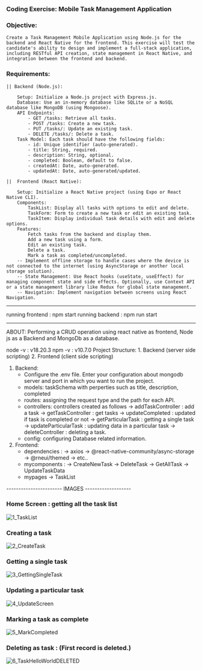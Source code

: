 ### Coding Exercise: Mobile Task Management Application

### Objective:

    Create a Task Management Mobile Application using Node.js for the backend and React Native for the frontend. This exercise will test the candidate's ability to design and implement a full-stack application, including RESTful API creation, state management in React Native, and integration between the frontend and backend.

### Requirements:

    || Backend (Node.js):

        Setup: Initialize a Node.js project with Express.js.
        Database: Use an in-memory database like SQLite or a NoSQL database like MongoDB (using Mongoose).
        API Endpoints:
            - GET /tasks: Retrieve all tasks.
            - POST /tasks: Create a new task.
            - PUT /tasks/: Update an existing task.
            - DELETE /tasks/: Delete a task.
        Task Model: Each task should have the following fields:
            - id: Unique identifier (auto-generated).
            - title: String, required.
            - description: String, optional.
            - completed: Boolean, default to false.
            - createdAt: Date, auto-generated.
            - updatedAt: Date, auto-generated/updated.

    ||  Frontend (React Native):

        Setup: Initialize a React Native project (using Expo or React Native CLI).
        Components:
            TaskList: Display all tasks with options to edit and delete.
            TaskForm: Form to create a new task or edit an existing task.
            TaskItem: Display individual task details with edit and delete options.
        Features:
            Fetch tasks from the backend and display them.
            Add a new task using a form.
            Edit an existing task.
            Delete a task.
            Mark a task as completed/uncompleted.
        -- Implement offline storage to handle cases where the device is not connected to the internet (using AsyncStorage or another local storage solution).
        -- State Management: Use React hooks (useState, useEffect) for managing component state and side effects. Optionally, use Context API or a state management library like Redux for global state management.
        -- Navigation: Implement navigation between screens using React Navigation.

---

running frontend : npm start
running backend : npm run start

---

ABOUT:
Performing a CRUD operation using react native as frontend, Node js as a Backend and MongoDb as a database.

node -v : v18.20.3
npm -v : v10.7.0
Project Structure: 1. Backend (server side scripting) 2. Frontend (client side scripting)

1. Backend:
   - Configure the .env file. Enter your configuration about mongodb server and port in which you want to run the project.
   - models: taskSchema with perperties such as title, description, completed
   - routes: assigning the request type and the path for each API.
   - controllers: controllers created as follows
     -> addTaskController : add a task
     -> getTaskController : get tasks
     -> updateCompleted : updated if task is completed or not
     -> getParticularTask : getting a single task
     -> updateParticularTask : updating data in a particular task
     -> deleteController : deleting a task.
   - config: configuring Database related information.
2. Frontend:
   - dependencies :
     -> axios
     -> @react-native-community/async-storage
     -> @rneui/themed
     -> etc..
   - mycomponents :
     -> CreateNewTask
     -> DeleteTask
     -> GetAllTask
     -> UpdateTaskData
   - mypages
     -> TaskList

----------------------- IMAGES -------------------

### Home Screen : getting all the task list
![1_TaskList](https://github.com/saurabh-kumar-coder/Mobile-Task-Management-Application/assets/26488830/f35438f1-2165-408b-8bb1-096a2ed874b5)

### Creating a task
![2_CreateTask](https://github.com/saurabh-kumar-coder/Mobile-Task-Management-Application/assets/26488830/9f1d6624-3b17-46dd-9c4a-5f5bb14e0aad)

### Getting a single task
![3_GettingSingleTask](https://github.com/saurabh-kumar-coder/Mobile-Task-Management-Application/assets/26488830/c6e131e7-5b27-478b-bc7f-b0ef2b458ed7)

### Updating a particular task
![4_UpdateScreen](https://github.com/saurabh-kumar-coder/Mobile-Task-Management-Application/assets/26488830/a43659ec-fa5a-46ec-a76f-2a67c00a2a54)

### Marking a task as complete
![5_MarkCompleted](https://github.com/saurabh-kumar-coder/Mobile-Task-Management-Application/assets/26488830/604be85b-ccc1-4049-9eb3-e20341822a3f)

### Deleting as task : (First record is deleted.)
![6_TaskHelloWorldDELETED](https://github.com/saurabh-kumar-coder/Mobile-Task-Management-Application/assets/26488830/5c1f56b5-cbee-49fa-a68d-56d2632c96d5)
